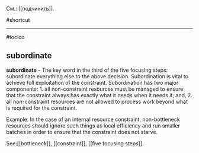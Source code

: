 См.: [[подчинить]].

#shortcut




<hr/>

#tocico

## subordinate

<b>subordinate</b> -  The key word in the third of the five focusing steps: subordinate everything else to the above decision. Subordination is vital to achieve full exploitation of the constraint. Subordination has two major components: 1. all non-constraint resources must be managed to ensure that the constraint always has exactly what it needs when it needs it; and, 2. all non-constraint resources are not allowed to process work beyond what is required for the constraint. 


Example: In the case of an internal resource constraint, non-bottleneck resources should ignore such things as local efficiency and run smaller batches in order to ensure that the constraint does not starve. 



See:[[bottleneck]], [[constraint]], [[five focusing steps]].
